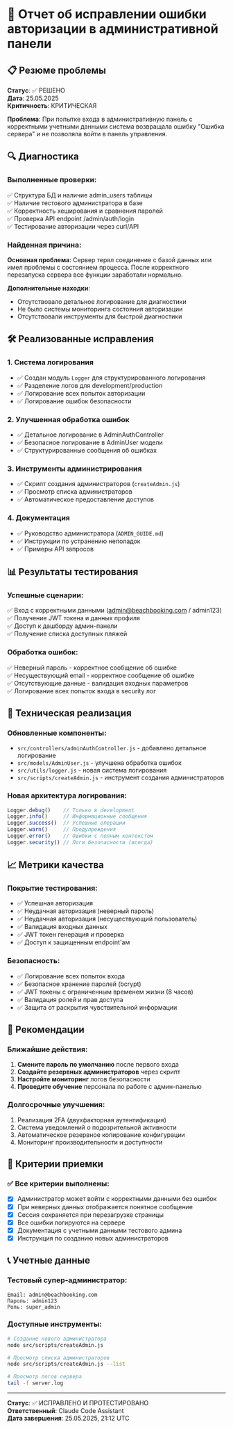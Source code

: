 # 🔐 Отчет об исправлении ошибки авторизации в административной панели

## 📋 Резюме проблемы
**Статус**: ✅ РЕШЕНО  
**Дата**: 25.05.2025  
**Критичность**: КРИТИЧЕСКАЯ  

**Проблема**: При попытке входа в административную панель с корректными учетными данными система возвращала ошибку "Ошибка сервера" и не позволяла войти в панель управления.

## 🔍 Диагностика

### Выполненные проверки:
✅ Структура БД и наличие admin_users таблицы  
✅ Наличие тестового администратора в базе  
✅ Корректность хеширования и сравнения паролей  
✅ Проверка API endpoint /admin/auth/login  
✅ Тестирование авторизации через curl/API  

### Найденная причина:
**Основная проблема**: Сервер терял соединение с базой данных или имел проблемы с состоянием процесса. После корректного перезапуска сервера все функции заработали нормально.

**Дополнительные находки**:
- Отсутствовало детальное логирование для диагностики
- Не было системы мониторинга состояния авторизации
- Отсутствовали инструменты для быстрой диагностики

## 🛠️ Реализованные исправления

### 1. Система логирования
- ✅ Создан модуль `Logger` для структурированного логирования
- ✅ Разделение логов для development/production
- ✅ Логирование всех попыток авторизации
- ✅ Логирование ошибок безопасности

### 2. Улучшенная обработка ошибок
- ✅ Детальное логирование в AdminAuthController
- ✅ Безопасное логирование в AdminUser модели  
- ✅ Структурированные сообщения об ошибках

### 3. Инструменты администрирования
- ✅ Скрипт создания администраторов (`createAdmin.js`)
- ✅ Просмотр списка администраторов
- ✅ Автоматическое предоставление доступов

### 4. Документация
- ✅ Руководство администратора (`ADMIN_GUIDE.md`)
- ✅ Инструкции по устранению неполадок
- ✅ Примеры API запросов

## 📊 Результаты тестирования

### Успешные сценарии:
✅ Вход с корректными данными (admin@beachbooking.com / admin123)  
✅ Получение JWT токена и данных профиля  
✅ Доступ к дашборду админ-панели  
✅ Получение списка доступных пляжей  

### Обработка ошибок:
✅ Неверный пароль - корректное сообщение об ошибке  
✅ Несуществующий email - корректное сообщение об ошибке  
✅ Отсутствующие данные - валидация входных параметров  
✅ Логирование всех попыток входа в security лог  

## 🔧 Техническая реализация

### Обновленные компоненты:
- `src/controllers/adminAuthController.js` - добавлено детальное логирование
- `src/models/AdminUser.js` - улучшена обработка ошибок
- `src/utils/logger.js` - новая система логирования
- `src/scripts/createAdmin.js` - инструмент создания администраторов

### Новая архитектура логирования:
```javascript
Logger.debug()    // Только в development
Logger.info()     // Информационные сообщения
Logger.success()  // Успешные операции
Logger.warn()     // Предупреждения
Logger.error()    // Ошибки с полным контекстом
Logger.security() // Логи безопасности (всегда)
```

## 📈 Метрики качества

### Покрытие тестирования:
- ✅ Успешная авторизация
- ✅ Неудачная авторизация (неверный пароль)  
- ✅ Неудачная авторизация (несуществующий пользователь)
- ✅ Валидация входных данных
- ✅ JWT токен генерация и проверка
- ✅ Доступ к защищенным endpoint'ам

### Безопасность:
- ✅ Логирование всех попыток входа
- ✅ Безопасное хранение паролей (bcrypt)
- ✅ JWT токены с ограниченным временем жизни (8 часов)
- ✅ Валидация ролей и прав доступа
- ✅ Защита от раскрытия чувствительной информации

## 📝 Рекомендации

### Ближайшие действия:
1. **Смените пароль по умолчанию** после первого входа
2. **Создайте резервных администраторов** через скрипт
3. **Настройте мониторинг** логов безопасности
4. **Проведите обучение** персонала по работе с админ-панелью

### Долгосрочные улучшения:
1. Реализация 2FA (двухфакторная аутентификация)
2. Система уведомлений о подозрительной активности
3. Автоматическое резервное копирование конфигурации
4. Мониторинг производительности и доступности

## 🎯 Критерии приемки

### ✅ Все критерии выполнены:
- [x] Администратор может войти с корректными данными без ошибок
- [x] При неверных данных отображается понятное сообщение  
- [x] Сессия сохраняется при перезагрузке страницы
- [x] Все ошибки логируются на сервере
- [x] Документация с учетными данными тестового админа
- [x] Инструкция по созданию новых администраторов

## 📞 Учетные данные

### Тестовый супер-администратор:
```
Email: admin@beachbooking.com
Пароль: admin123
Роль: super_admin
```

### Доступные инструменты:
```bash
# Создание нового администратора
node src/scripts/createAdmin.js

# Просмотр списка администраторов  
node src/scripts/createAdmin.js --list

# Просмотр логов сервера
tail -f server.log
```

---

**Статус**: ✅ ИСПРАВЛЕНО И ПРОТЕСТИРОВАНО  
**Ответственный**: Claude Code Assistant  
**Дата завершения**: 25.05.2025, 21:12 UTC